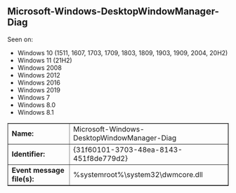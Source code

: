 ## Microsoft-Windows-DesktopWindowManager-Diag

Seen on:
* Windows 10 (1511, 1607, 1703, 1709, 1803, 1809, 1903, 1909, 2004, 20H2)
* Windows 11 (21H2)
* Windows 2008
* Windows 2012
* Windows 2016
* Windows 2019
* Windows 7
* Windows 8.0
* Windows 8.1

<table border="1" class="docutils">
  <tbody>
    <tr>
      <td><b>Name:</b></td>
      <td>Microsoft-Windows-DesktopWindowManager-Diag</td>
    </tr>
    <tr>
      <td><b>Identifier:</b></td>
      <td>{31f60101-3703-48ea-8143-451f8de779d2}</td>
    </tr>
    <tr>
      <td><b>Event message file(s):</b></td>
      <td>%systemroot%\system32\dwmcore.dll</td>
    </tr>
  </tbody>
</table>

&nbsp;

